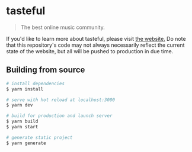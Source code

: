 # tasteful

> The best online music community.

If you'd like to learn more about tasteful, please visit [the website.](https://tasteful.reviews/about) Do note that this repository's code may not always necessarily reflect the current state of the website, but all will be pushed to production in due time.

## Building from source

``` bash
# install dependencies
$ yarn install

# serve with hot reload at localhost:3000
$ yarn dev

# build for production and launch server
$ yarn build
$ yarn start

# generate static project
$ yarn generate
```
